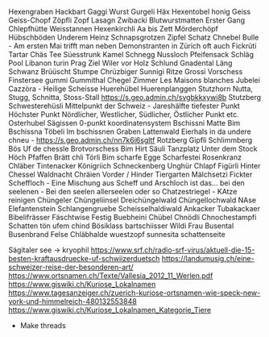 Hexengraben
Hackbart
Gaggi
Wurst
Gurgeli
Häx
Hexentobel
honig
Geiss
Geiss-Chopf
Zöpfli
Zopf
Lasagn
Zwibacki
Blutwurstmatten
Erster Gang
Chlepfhütte
Weisstannen
Hexenkirchli
Aa bis Zett
Mörderchöpf
Hübschböden
Underem Heinz
Schnapsgrotzen
Zipfel
Schatz
Chnebel
Bulle - Am ersten Mai trifft man neben Demonstranten in Zürich oft auch 
Fickrüti
Tartar
Chäs
Tee
Süesstrunk
Kamel
Schnegg
Nussloch
Pfeifensack
Schläg
Pool
Libanon
turin
Prag
Ziel
Wiler vor Holz
Schlund
Gnadental
Läng Schwanz
Brüüscht
Stumpe
Chrüzbiger
Sunnigi Ritze
Grossi Vorschess
Finstersee
gummi
Gummithal
Chegel
Zimmer
Les Maisons blanches
Jubelei
Cazzòra - Heilige Scheisse
Huerehübel
Huerenplanggen
Stutzhorn
Nutta, Stugg, Schnitta, Stoss-Stall https://s.geo.admin.ch/svgbkkxywi8b
Stutzberg
Schwesterehüsli
Mittelpunkt der Schweiz - Jareshälfte
tiefester Punkt
Höchster Punkt
Nördlicher, Westlicher, Südlicher, Östlicher Punkt etc.
Osterhubel
Sägissen
0-punkt koordinatensystem
Bschissni Matte
Bim Bschissna Töbeli
Im bschissnen Graben
Lattenwald
Eierhals
in da undere chneu - https://s.geo.admin.ch/nn7k6i6sgltf
Rotzberg
Gipfli
Schlimmberg
Bös
Uf de chessle
Brotvorschess
Bim Hirt
Säuli
Tanzplatz
Unter dem Stock
Höch Pfaffen
Brätt
chli Törli
Bim scharfe Egge
Scharfestei
Rosenkranz
Chläber
Tintenacker
Königriich
Schneckenberg
Unghür
Chlapf
Figürli 
Hinter Chessel
Waldnacht
Chräien
Vorder / Hinder Tiergarten
Mälchsetzi
Fickter
Scheffloch - Eine Mischung aus Scheff und Arschloch ist das...
bei den seelenen - Bei den seelen allerseelen oder so
Chatzestriegel - KAtze reinigen
Chüngeler 
Chüngeliinsel
Dreichüngelwald
Chüngellochwald
NAse
Elefantenstein
Schlangengruebe
Scheisselhaldiwald
Ankacker
Tubakackaer
Bibelifrässer
Fäschtwise
Festig
Buebheini
Chübel
Chnödli
Chnochestampfi
Schatten
tön
ufem chind
Bösiklass
bartschiisser
Wildi Frau
Busental
Busenbrand
Felse
Chläbhalde
wuestzopf
sunnesita 
schattenseite

Sägitaler see -> kryophil
https://www.srf.ch/radio-srf-virus/aktuell-die-15-besten-kraftausdruecke-uf-schwiizerduetsch
https://landumusig.ch/eine-schweizer-reise-der-besonderen-art/
https://www.ortsnamen.ch/Texte/Vallesia_2012_11_Werlen.pdf
https://www.giswiki.ch/Kuriose_Lokalnamen 
https://www.tagesanzeiger.ch/zuerich-kuriose-ortsnamen-wie-speck-new-york-und-himmelreich-480132553848 
https://www.giswiki.ch/Kuriose_Lokalnamen_Kategorie_Tiere

* Make threads
